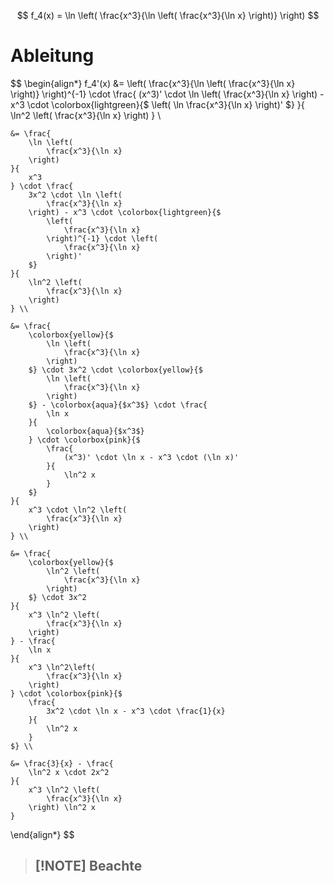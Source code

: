 $$
f_4(x) = \ln \left(
	\frac{x^3}{\ln \left(
		\frac{x^3}{\ln x}
	\right)}
\right)
$$

# Ableitung

$$
\begin{align*}
	f_4'(x) &= \left(
		\frac{x^3}{\ln \left(
			\frac{x^3}{\ln x}
		\right)}
	\right)^{-1} \cdot \frac{
		(x^3)' \cdot \ln \left(
			\frac{x^3}{\ln x}
		\right) - x^3 \cdot \colorbox{lightgreen}{$
			\left(
				\ln \frac{x^3}{\ln x}
			\right)'
		$}
	}{
		\ln^2 \left(
			\frac{x^3}{\ln x}
		\right)
	} \\

	&= \frac{
		\ln \left(
			\frac{x^3}{\ln x}
		\right)
	}{
		x^3
	} \cdot \frac{
		3x^2 \cdot \ln \left(
			\frac{x^3}{\ln x}
		\right) - x^3 \cdot \colorbox{lightgreen}{$
			\left(
				\frac{x^3}{\ln x}
			\right)^{-1} \cdot \left(
				\frac{x^3}{\ln x}
			\right)'
		$}
	}{
		\ln^2 \left(
			\frac{x^3}{\ln x}
		\right)
	} \\

	&= \frac{
		\colorbox{yellow}{$
			\ln \left(
				\frac{x^3}{\ln x}
			\right)
		$} \cdot 3x^2 \cdot \colorbox{yellow}{$
			\ln \left(
				\frac{x^3}{\ln x}
			\right)
		$} - \colorbox{aqua}{$x^3$} \cdot \frac{
			\ln x
		}{
			\colorbox{aqua}{$x^3$}
		} \cdot \colorbox{pink}{$
			\frac{
				(x^3)' \cdot \ln x - x^3 \cdot (\ln x)'
			}{
				\ln^2 x
			}
		$}
	}{
		x^3 \cdot \ln^2 \left(
			\frac{x^3}{\ln x}
		\right)
	} \\

	&= \frac{
		\colorbox{yellow}{$
			\ln^2 \left(
				\frac{x^3}{\ln x}
			\right)
		$} \cdot 3x^2
	}{
		x^3 \ln^2 \left(
			\frac{x^3}{\ln x}
		\right)
	} - \frac{
		\ln x
	}{
		x^3 \ln^2\left(
			\frac{x^3}{\ln x}
		\right)
	} \cdot \colorbox{pink}{$
		\frac{
			3x^2 \cdot \ln x - x^3 \cdot \frac{1}{x}
		}{
			\ln^2 x
		} 
	$} \\

	&= \frac{3}{x} - \frac{
		\ln^2 x \cdot 2x^2
	}{
		x^3 \ln^2 \left(
			\frac{x^3}{\ln x}
		\right) \ln^2 x
	}

\end{align*}
$$

> [!NOTE] Beachte
> - 
